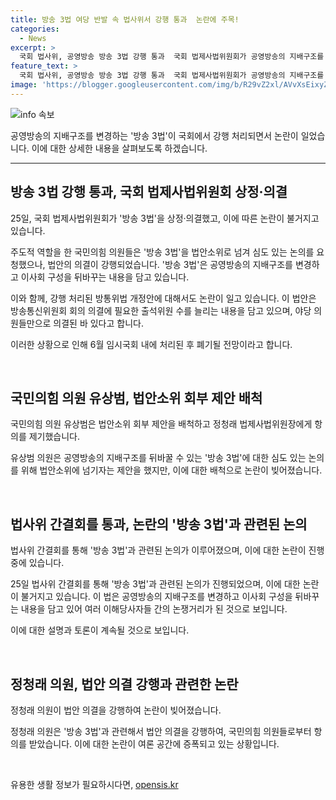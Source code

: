 ```yaml
---
title: 방송 3법 여당 반발 속 법사위서 강행 통과  논란에 주목!
categories:
  - News
excerpt: >
  국회 법사위, 공영방송 방송 3법 강행 통과  국회 법제사법위원회가 공영방송의 지배구조를 변경하는 방송 3법을 민주당의 주도로 강행 통과했다. 국민의힘 의원들의 강력한 항의에도 불구하고 법안이 강행 처리되었고, 앞서 방통위법 개정안도 동일한 경로로 처리돼 논란이 일고 있다. 이에 따라 6월 임시국회 내에 폐기될 가능성이 제기되고 있다.
feature_text: >
  국회 법사위, 공영방송 방송 3법 강행 통과  국회 법제사법위원회가 공영방송의 지배구조를 변경하는 방송 3법을 민주당의 주도로 강행 통과했다. 국민의힘 의원들의 강력한 항의에도 불구하고 법안이 강행 처리되었고, 앞서 방통위법 개정안도 동일한 경로로 처리돼 논란이 일고 있다. 이에 따라 6월 임시국회 내에 폐기될 가능성이 제기되고 있다.
image: 'https://blogger.googleusercontent.com/img/b/R29vZ2xl/AVvXsEixyZcFfHzMRdzZMjFBmAUKJYCLCGyLL1o632UiGVXcaFdKo_bkvkuCioo0uUKlGfBVcT3P84aROyZIXSBEx3Aw5nCQ3pTgDom1WDC4m8eifvWiAmWEEVb4x6G_l8C0QH225ldMjyaFvpxGEBGNO37VmDTDMHGhJPq73UglMfDca1-0aw/s1600/blogspot.png'
---
```


<p><img src="https://blogger.googleusercontent.com/img/b/R29vZ2xl/AVvXsEixyZcFfHzMRdzZMjFBmAUKJYCLCGyLL1o632UiGVXcaFdKo_bkvkuCioo0uUKlGfBVcT3P84aROyZIXSBEx3Aw5nCQ3pTgDom1WDC4m8eifvWiAmWEEVb4x6G_l8C0QH225ldMjyaFvpxGEBGNO37VmDTDMHGhJPq73UglMfDca1-0aw/s1600/blogspot.png" alt="info 속보" /></p>

<p>공영방송의 지배구조를 변경하는 '방송 3법'이 국회에서 강행 처리되면서 논란이 일었습니다. 이에 대한 상세한 내용을 살펴보도록 하겠습니다.</p>

<hr />

<h2 data-ke-size="size26">방송 3법 강행 통과, 국회 법제사법위원회 상정·의결</h2>

<p data-ke-size="size16">25일, 국회 법제사법위원회가 '방송 3법'을 상정·의결했고, 이에 따른 논란이 불거지고 있습니다.</p>

<p>주도적 역할을 한 국민의힘 의원들은 '방송 3법'을 법안소위로 넘겨 심도 있는 논의를 요청했으나, 법안의 의결이 강행되었습니다. '방송 3법'은 공영방송의 지배구조를 변경하고 이사회 구성을 뒤바꾸는 내용을 담고 있습니다.</p>

<p>이와 함께, 강행 처리된 방통위법 개정안에 대해서도 논란이 일고 있습니다. 이 법안은 방송통신위원회 회의 의결에 필요한 출석위원 수를 늘리는 내용을 담고 있으며, 야당 의원들만으로 의결된 바 있다고 합니다.</p>

<p>이러한 상황으로 인해 6월 임시국회 내에 처리된 후 폐기될 전망이라고 합니다.</p>

<p data-ke-size="size16">&nbsp;</p>

<h2 data-ke-size="size26">국민의힘 의원 유상범, 법안소위 회부 제안 배척</h2>

<p data-ke-size="size16">국민의힘 의원 유상범은 법안소위 회부 제안을 배척하고 정청래 법제사법위원장에게 항의를 제기했습니다.</p>

<p>유상범 의원은 공영방송의 지배구조를 뒤바꿀 수 있는 '방송 3법'에 대한 심도 있는 논의를 위해 법안소위에 넘기자는 제안을 했지만, 이에 대한 배척으로 논란이 빚어졌습니다.</p>

<p data-ke-size="size16">&nbsp;</p>

<h2 data-ke-size="size26">법사위 간결회를 통과, 논란의 '방송 3법'과 관련된 논의</h2>

<p data-ke-size="size16">법사위 간결회를 통해 '방송 3법'과 관련된 논의가 이루어졌으며, 이에 대한 논란이 진행 중에 있습니다.</p>

<p>25일 법사위 간결회를 통해 '방송 3법'과 관련된 논의가 진행되었으며, 이에 대한 논란이 불거지고 있습니다. 이 법은 공영방송의 지배구조를 변경하고 이사회 구성을 뒤바꾸는 내용을 담고 있어 여러 이해당사자들 간의 논쟁거리가 된 것으로 보입니다.</p>

<p>이에 대한 설명과 토론이 계속될 것으로 보입니다.</p>

<p data-ke-size="size16">&nbsp;</p>

<h2 data-ke-size="size26">정청래 의원, 법안 의결 강행과 관련한 논란</h2>

<p data-ke-size="size16">정청래 의원이 법안 의결을 강행하여 논란이 빚어졌습니다.</p>

<p>정청래 의원은 '방송 3법'과 관련해서 법안 의결을 강행하여, 국민의힘 의원들로부터 항의를 받았습니다. 이에 대한 논란이 여론 공간에 증폭되고 있는 상황입니다.</p>

<p data-ke-size="size16">&nbsp;</p>
유용한 생활 정보가 필요하시다면, <a href="https://opensis.kr" rel="dofollow">opensis.kr</a>



